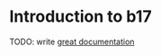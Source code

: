 # Introduction to b17

TODO: write [great documentation](http://jacobian.org/writing/what-to-write/)
